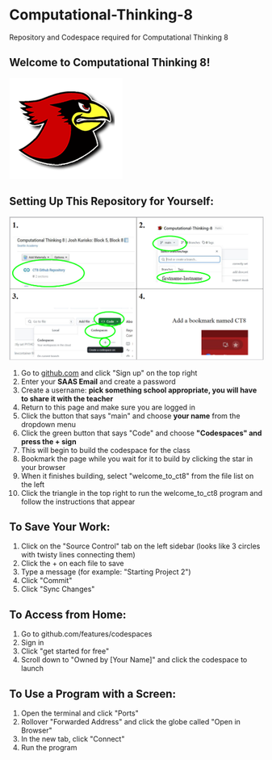 # Computational-Thinking-8
Repository and Codespace required for Computational Thinking 8

## Welcome to Computational Thinking 8!
![cardinal](Images/cardinal.png)

## Setting Up This Repository for Yourself:
![setup_instructions](Backgrounds/how_to_setup.png)

1. Go to [github.com](https://github.com) and click "Sign up" on the top right
2. Enter your __SAAS Email__ and create a password
3. Create a username: **pick something school appropriate, you will have to share it with the teacher**
4. Return to this page and make sure you are logged in
5. Click the button that says "main" and choose __your name__ from the dropdown menu
6. Click the green button that says "Code" and choose **"Codespaces" and press the + sign**
7. This will begin to build the codespace for the class
8. Bookmark the page while you wait for it to build by clicking the star in your browser
9. When it finishes building, select "welcome_to_ct8" from the file list on the left
10. Click the triangle in the top right to run the welcome_to_ct8 program and follow the instructions that appear


## To Save Your Work:
1. Click on the "Source Control" tab on the left sidebar (looks like 3 circles with twisty lines connecting them)
2. Click the + on each file to save
3. Type a message (for example: "Starting Project 2")
4. Click "Commit"
5. Click "Sync Changes"


## To Access from Home:
1. Go to github.com/features/codespaces
2. Sign in
3. Click "get started for free"
4. Scroll down to "Owned by [Your Name]" and click the codespace to launch


## To Use a Program with a Screen:
1. Open the terminal and click "Ports"
2. Rollover "Forwarded Address" and click the globe called "Open in Browser"
3. In the new tab, click "Connect"
4. Run the program
